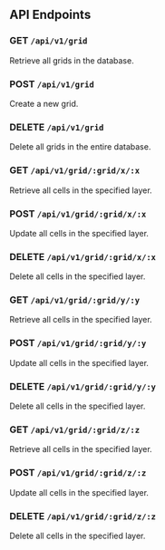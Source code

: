 ## API Endpoints

### GET `/api/v1/grid`

Retrieve all grids in the database.

### POST `/api/v1/grid`

Create a new grid.

### DELETE `/api/v1/grid`

Delete all grids in the entire database.

### GET `/api/v1/grid/:grid/x/:x`

Retrieve all cells in the specified layer.

### POST `/api/v1/grid/:grid/x/:x`

Update all cells in the specified layer.

### DELETE `/api/v1/grid/:grid/x/:x`

Delete all cells in the specified layer.

### GET `/api/v1/grid/:grid/y/:y`

Retrieve all cells in the specified layer.

### POST `/api/v1/grid/:grid/y/:y`

Update all cells in the specified layer.

### DELETE `/api/v1/grid/:grid/y/:y`

Delete all cells in the specified layer.

### GET `/api/v1/grid/:grid/z/:z`

Retrieve all cells in the specified layer.

### POST `/api/v1/grid/:grid/z/:z`

Update all cells in the specified layer.

### DELETE `/api/v1/grid/:grid/z/:z`

Delete all cells in the specified layer.
